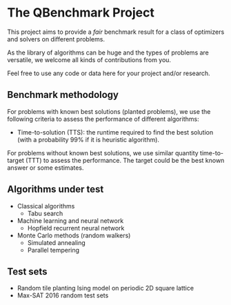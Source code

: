 # The QBenchmark Project

This project aims to provide a *fair* benchmark result for a class of optimizers and solvers on different problems.

As the library of algorithms can be huge and the types of problems are versatile, we welcome all kinds of contributions from you.

Feel free to use any code or data here for your project and/or research.

## Benchmark methodology
For problems with known best solutions (planted problems), we use the following criteria to assess the performance of different algorithms:
- Time-to-solution (TTS): the runtime required to find the best solution (with a probability 99% if it is heuristic algorithm).

For problems without known best solutions, we use similar quantity time-to-target (TTT) to assess the performance. The target could be the best known answer or some estimates.

## Algorithms under test
- Classical algorithms
  - Tabu search
- Machine learning and neural network
  - Hopfield recurrent neural network
- Monte Carlo methods (random walkers)
  - Simulated annealing
  - Parallel tempering

## Test sets
- Random tile planting Ising model on periodic 2D square lattice
- Max-SAT 2016 random test sets
